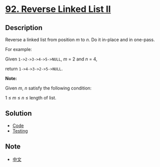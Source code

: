 # [92. Reverse Linked List II](https://leetcode.com/problems/reverse-linked-list-ii/description/)

## Description

Reverse a linked list from position _m_ to _n_. Do it in-place and in one-pass.

For example:  

Given `1->2->3->4->5->NULL`, _m_ = 2 and _n_ = 4,

return `1->4->3->2->5->NULL`.

**Note:**  

Given _m_, _n_ satisfy the following condition:  

1 &le; _m_ &le; _n_ &le; length of list.

## Solution
- [Code](reverselinkedlistii.go)
- [Testing](reverselinkedlistii_test.go)

## Note
- [中文](NOTE_Ch-zh.md)
